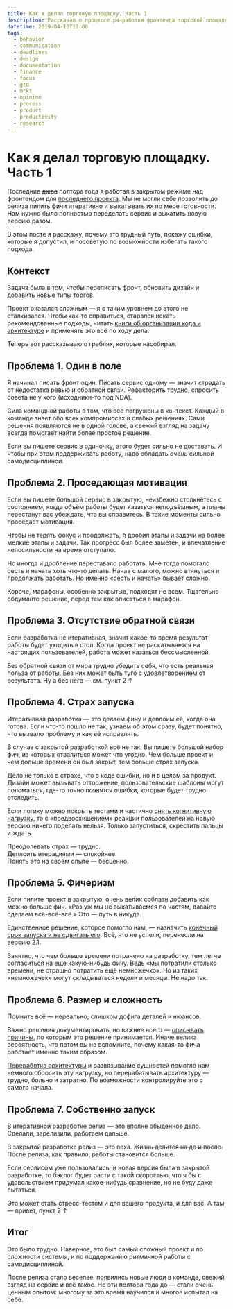 ```yaml
---
title: Как я делал торговую площадку. Часть 1
description: Рассказал о процессе разработки фронтенда торговой площадки, трудностях, с которыми столкнулся, и том, как пытался их решать.
datetime: 2019-04-12T12:00
tags:
  - behavior
  - communication
  - deadlines
  - design
  - documentation
  - finance
  - focus
  - gtd
  - mrkt
  - opinion
  - process
  - product
  - productivity
  - research
---
```


# Как я делал торговую площадку. Часть 1

Последние ~~джва~~ полтора года я работал в закрытом режиме над фронтендом для [последнего проекта](/blog/mrkt-release/). Мы не могли себе позволить до релиза пилить фичи итеративно и выкатывать их по мере готовности. Нам нужно было полностью переделать сервис и выкатить новую версию разом.

В этом посте я расскажу, почему это трудный путь, покажу ошибки, которые я допустил, и посоветую по возможности избегать такого подхода.

## Контекст

Задача была в том, чтобы переписать фронт, обновить дизайн и добавить новые типы торгов.

Проект оказался сложным — я с таким уровнем до этого не сталкивался. Чтобы как-то справиться, старался искать рекомендованные подходы, читать [книги об организации кода и архитектуре](/tags/books/) и применять это всё по ходу дела.

Теперь вот рассказываю о граблях, которые насобирал.

## Проблема 1. Один в поле

Я начинал писать фронт один. Писать сервис одному — значит страдать от недостатка ревью и обратной связи. Рефакторить трудно, спросить совета не у кого (исходники-то под NDA).

Сила командной работы в том, что все погружены в контекст. Каждый в команде знает обо всех компромиссах и слабых решениях. Сами решения появляются не в одной голове, а свежий взгляд на задачу всегда помогает найти более простое решение.

Если вы пишете сервис в одиночку, этого будет сильно не доставать. И чтобы при этом поддерживать работу, надо обладать _очень_ сильной самодисциплиной.

## Проблема 2. Проседающая мотивация

Если вы пишете большой сервис в закрытую, неизбежно столкнётесь с состоянием, когда объём работы будет казаться неподъёмным, а планы перестанут вас убеждать, что вы справитесь. В такие моменты сильно проседает мотивация.

Чтобы не терять фокус и продолжать, я дробил этапы и задачи на более мелкие этапы и задачи. Так прогресс был более заметен, и впечатление непосильности на время отступало.

Но иногда и дробление переставало работать. Мне тогда помогало сесть и начать хоть что-то делать. Начав с малого, можно втянуться и продолжать работать. Но именно «сесть и начать» бывает сложно.

Короче, марафоны, особенно закрытые, подходят не всем. Тщательно обдумайте решение, перед тем как вписаться в марафон.

## Проблема 3. Отсутствие обратной связи

Если разработка не итеративная, значит какое-то время результат работы будет уходить в стол. Когда проект не раскатывается на настоящих пользователей, работа может казаться бессмысленной.

Без обратной связи от мира трудно убедить себя, что есть реальная польза от работы. Без них может быть туго с удовлетворением от результата. Ну а без него — см. пункт 2 &uarr;

## Проблема 4. Страх запуска

Итеративная разработка — это делаем фичу и деплоим её, когда она готова. Если что-то пошло не так, узнаем об этом сразу, будет понятно, что вызвало проблему и как её исправлять.

В случае с закрытой разработкой всё не так. Вы пишете большой набор фич, из которых отвалиться может что угодно. Чем больше проект и чем дольше времени он был закрыт, тем больше страх запуска.

Дело не только в страхе, что в коде ошибки, но и в целом за продукт. Дизайн может вызывать отторжение, пользовательские шаблоны могут поломаться, где-то точно появятся ошибки, которые будет трудно отследить.

Если логику можно покрыть тестами и частично [снять когнитивную нагрузку](https://t.me/pmdaily/143), то с «предвосхищением» реакции пользователей на новую версию ничего поделать нельзя. Только запуститься, скрестить пальцы и ждать.

Преодолевать страх — трудно.<br />Деплоить итерациями — спокойнее.<br />Понять это на своём опыте — бесценно.

## Проблема 5. Фичеризм

Если пилите проект в закрытую, очень велик соблазн добавить как можно больше фич. «Раз уж мы не выкатываемся по частям, давайте сделаем всё-всё-всё.» Это — путь в никуда.

Единственное решение, которое помогло нам, — назначить [конечный срок запуска и не сдвигать его](https://bureau.ru/about/fff/). Всё, что не успели, перенесли на версию 2.1.

Занятно, что чем больше времени потрачено на разработку, тем легче согласиться на ещё какую-нибудь фичу. Ведь «мы потратили столько времени, не страшно потратить ещё немножечко». Но из таких «немножечек» могут складываться недели и месяцы. Не надо так.

## Проблема 6. Размер и сложность

Помнить всё — нереально; слишком дофига деталей и нюансов.

Важно решения документировать, но важнее всего — [описывать причины](/blog/documentation/), по которым это решение принимается. Иначе велика вероятность, что потом вы не вспомните, почему какая-то фича работает именно таким образом.

[Переработка архитектуры](/blog/architecture-which-sucks/) и развязывание сущностей помогло нам немного сбросить эту нагрузку, но перерабатывать архитектуру — трудно, больно и затратно. По возможности контролируйте это с самого начала.

## Проблема 7. Собственно запуск

В итеративной разработке релиз — это вполне обыденное дело. Сделали, зарелизили, работаем дальше.

В закрытой разработке релиз — это веха. ~~Жизнь делится на до и после.~~ После релиза, как правило, работы становится больше.

Если сервисом уже пользовались, и новая версия была в закрытой разработке, то бэклог будет расти с такой скоростью, что я бы с удовольствием придумал какое-нибудь сравнение, но не буду даже пытаться.

Это может стать стресс-тестом и для вашего продукта, и для вас. А там — привет, пункт 2 &uarr;

## Итог

Это было трудно. Наверное, это был самый сложный проект и по сложности системы, и по поддержанию ритмичной работы с самодисциплиной.

После релиза стало веселее: появились новые люди в команде, свежий взгляд на сервис и всё такое. Но эти полтора года до — стали очень ценным опытом: многому за это время научился и многое испытал на себе.
